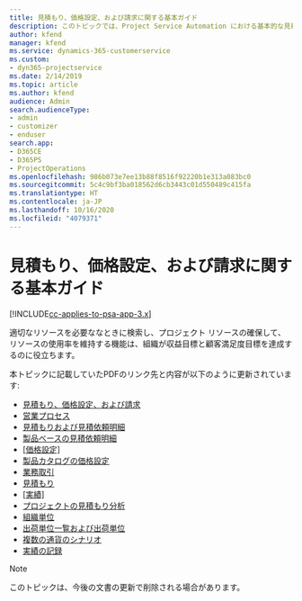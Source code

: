 ```yaml
---
title: 見積もり、価格設定、および請求に関する基本ガイド
description: このトピックでは、Project Service Automation における基本的な見積もり、請求、価格設定に関する情報へのリンクを提供しています。
author: kfend
manager: kfend
ms.service: dynamics-365-customerservice
ms.custom:
- dyn365-projectservice
ms.date: 2/14/2019
ms.topic: article
ms.author: kfend
audience: Admin
search.audienceType:
- admin
- customizer
- enduser
search.app:
- D365CE
- D365PS
- ProjectOperations
ms.openlocfilehash: 986b073e7ee13b88f8516f92220b1e313a083bc0
ms.sourcegitcommit: 5c4c9bf3ba018562d6cb3443c01d550489c415fa
ms.translationtype: HT
ms.contentlocale: ja-JP
ms.lasthandoff: 10/16/2020
ms.locfileid: "4079371"
---
```

# <a name="basic-guide-to-quoting-pricing-and-billing"></a>見積もり、価格設定、および請求に関する基本ガイド

[!INCLUDE[cc-applies-to-psa-app-3.x](../../includes/cc-applies-to-psa-app-3x.md)]

適切なリソースを必要ななときに検索し、プロジェクト リソースの確保して、リソースの使用率を維持する機能は、組織が収益目標と顧客満足度目標を達成するのに役立ちます。 

本トピックに記載していたPDFのリンク先と内容が以下のように更新されています:

- [見積もり、価格設定、および請求](../quote-bill-price.md)
- [営業プロセス](../basic-sales-process.md)
- [見積もりおよび見積依頼明細](../basic-quote-lines.md)
- [製品ベースの見積依頼明細](../product-based-quote-lines.md)
- [[価格設定]](../basic-pricing.md)
- [製品カタログの価格設定](../product-catalog-pricing.md)
- [業務取引](../basic-business-transactions.md)
- [見積もり](../estimates.md)
- [[実績]](../actuals.md)
- [プロジェクトの見積もり分析](../basic-analyzing-quotes.md)
- [組織単位](../advanced-organizational.md)
- [出荷単位一覧および出荷単位](../advanced-units.md)
- [複数の通貨のシナリオ](../advanced-currency.md)
- [実績の記録](../advanced-actuals.md)

> [!NOTE]
> このトピックは、今後の文書の更新で削除される場合があります。 
